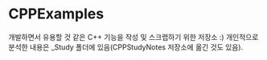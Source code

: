 # CPPExamples
개발하면서 유용할 것 같은 C++ 기능을 작성 및 스크랩하기 위한 저장소 :)
개인적으로 분석한 내용은 _Study 폴더에 있음(CPPStudyNotes 저장소에 옮긴 것도 있음).
